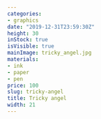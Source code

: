```yaml
---
categories:
- graphics
date: "2019-12-31T23:59:30Z"
height: 30
inStock: true
isVisible: true
mainImage: tricky_angel.jpg
materials:
- ink
- paper
- pen
price: 100
slug: tricky-angel
title: Tricky angel
width: 21
---
```


